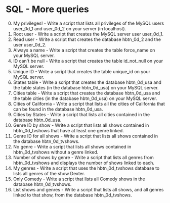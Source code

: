 # SQL - More queries
0. My privileges! - Write a script that lists all privileges of the MySQL users user_0d_1 and user_0d_2 on your server (in localhost).
1. Root user - Write a script that creates the MySQL server user user_0d_1.
2. Read user - Write a script that creates the database hbtn_0d_2 and the user user_0d_2.
3. Always a name - Write a script that creates the table force_name on your MySQL server.
4. ID can't be null - Write a script that creates the table id_not_null on your MySQL server.
5. Unique ID - Write a script that creates the table unique_id on your MySQL server.
6. States table - Write a script that creates the database hbtn_0d_usa and the table states (in the database hbtn_0d_usa) on your MySQL server.
7. Cities table - Write a script that creates the database hbtn_0d_usa and the table cities (in the database hbtn_0d_usa) on your MySQL server.
8. Cities of California - Write a script that lists all the cities of California that can be found in the database hbtn_0d_usa.
9. Cities by States - Write a script that lists all cities contained in the database hbtn_0d_usa.
10. Genre ID by show - Write a script that lists all shows contained in hbtn_0d_tvshows that have at least one genre linked.
11. Genre ID for all shows - Write a script that lists all shows contained in the database hbtn_0d_tvshows.
12. No genre - Write a script that lists all shows contained in hbtn_0d_tvshows without a genre linked.
13. Number of shows by genre - Write a script that lists all genres from hbtn_0d_tvshows and displays the number of shows linked to each.
14. My genres - Write a script that uses the hbtn_0d_tvshows database to lists all genres of the show Dexter.
15. Only Comedy - Write a script that lists all Comedy shows in the database hbtn_0d_tvshows.
16. List shows and genres - Write a script that lists all shows, and all genres linked to that show, from the database hbtn_0d_tvshows.

